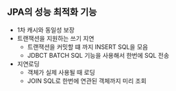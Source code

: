 ## JPA의 성능 최적화 기능
- 1차 캐시와 동일성 보장
- 트랜잭션을 지원하는 쓰기 지연
    - 트랜잭션을 커밋할 떄 까지 INSERT SQL을 모음
    - JDBCT BATCH SQL 기능을 사용해서 한번에 SQL 전송
- 지연로딩
    - 객체가 실제 사용될 때 로딩
    - JOIN SQL로 한번에 연관된 객체까지 미리 조회